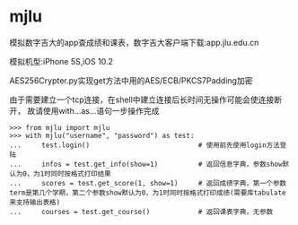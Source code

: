 # mjlu

模拟数字吉大的app查成绩和课表，数字吉大客户端下载:app.jlu.edu.cn

模拟机型:iPhone 5S,iOS 10.2

AES256Crypter.py实现get方法中用的AES/ECB/PKCS7Padding加密

由于需要建立一个tcp连接，在shell中建立连接后长时间无操作可能会使连接断开，
故请使用with...as...语句一步操作完成
```
>>> from mjlu import mjlu
>>> with mjlu("username", "password") as test:
...     test.login()                           # 使用前先使用login方法登陆
...     infos = test.get_info(show=1)          # 返回信息字典，参数show默认为0，为1时同时按格式打印结果
...     scores = test.get_score(1, show=1)     # 返回成绩字典，第一个参数term是第几个学期，第二个参数show默认为0，为1时同时按格式打印成绩(需要库tabulate来支持输出表格)
...     courses = test.get_course()            # 返回课表字典，无参数
```